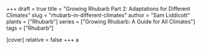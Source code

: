 +++
draft = true
title = "Growing Rhubarb Part 2: Adaptations for Different Climates"
slug = "rhubarb-in-different-climates"
author = "Sam Liddicott"
plants = ["Rhubarb"]
series = ["Growing Rhubarb: A Guide for All Climates"]
tags = ["Rhubarb"]

[cover]
relative = false
+++
a
